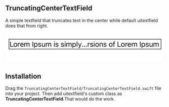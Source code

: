## TruncatingCenterTextField

A simple textfield that truncates text in the center while default uitextfield does that from right.
![alt text](ScreenShot.png)

## Installation

Drag the `TruncatingCenterTextField/TruncatingCenterTextField.swift` file into your project.
Then add uitextfield's custom class as **TruncatingCenterTextField**.That would do the work.
